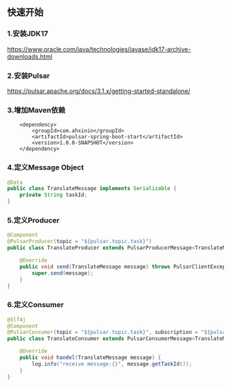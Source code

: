 ## 快速开始

### 1.安装JDK17
https://www.oracle.com/java/technologies/javase/jdk17-archive-downloads.html

### 2.安装Pulsar
https://pulsar.apache.org/docs/3.1.x/getting-started-standalone/

### 3.增加Maven依赖
```
    <dependency>
        <groupId>com.ahxinin</groupId>
        <artifactId>pulsar-spring-boot-start</artifactId>
        <version>1.0.0-SNAPSHOT</version>
    </dependency>
```

### 4.定义Message Object
``` java
@Data
public class TranslateMessage implements Serializable {
    private String taskId;
}
```

### 5.定义Producer
``` java
@Component
@PulsarProducer(topic = "${pulsar.topic.task}")
public class TranslateProducer extends PulsarProducerMessage<TranslateMessage> {

    @Override
    public void send(TranslateMessage message) throws PulsarClientException {
        super.send(message);
    }
}
```

### 6.定义Consumer
``` java
@Slf4j
@Component
@PulsarConsumer(topic = "${pulsar.topic.task}", subscription = "${pulsar.subscription.task}")
public class TranslateConsumer extends PulsarConsumerMessage<TranslateMessage> {

    @Override
    public void handel(TranslateMessage message) {
        log.info("receive message:{}", message.getTaskId());
    }
}
```